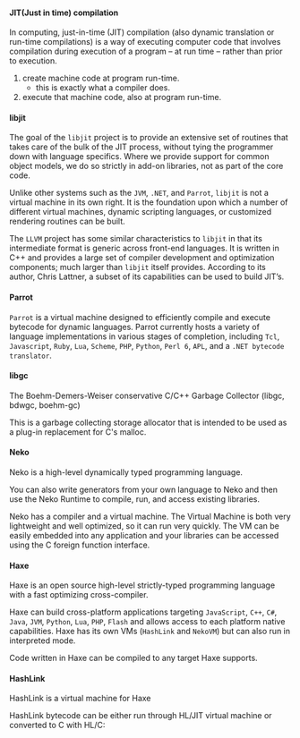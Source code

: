 #### JIT(Just in time) compilation
In computing, just-in-time (JIT) compilation (also dynamic translation or run-time compilations) is a way of executing computer code that involves compilation during execution of a program – at run time – rather than prior to execution.
1. create machine code at program run-time.
    - this is exactly what a compiler does.
2. execute that machine code, also at program run-time.

#### libjit
The goal of the `libjit` project is to provide an extensive set of routines that takes care of the bulk of the JIT process, without tying the programmer down with language specifics. Where we provide support for common object models, we do so strictly in add-on libraries, not as part of the core code.

Unlike other systems such as the `JVM`, `.NET`, and `Parrot`, `libjit` is not a virtual machine in its own right. It is the foundation upon which a number of different virtual machines, dynamic scripting languages, or customized rendering routines can be built.

The `LLVM` project has some similar characteristics to `libjit` in that its intermediate format is generic across front-end languages. It is written in C++ and provides a large set of compiler development and optimization components; much larger than `libjit` itself provides. According to its author, Chris Lattner, a subset of its capabilities can be used to build JIT’s.

#### Parrot
`Parrot` is a virtual machine designed to efficiently compile and execute bytecode for dynamic languages. Parrot currently hosts a variety of language implementations in various stages of completion, including `Tcl`, `Javascript`, `Ruby`, `Lua`, `Scheme`, `PHP`, `Python`, `Perl 6`, `APL`, and a `.NET bytecode translator`.

#### libgc
The Boehm-Demers-Weiser conservative C/C++ Garbage Collector (libgc, bdwgc, boehm-gc)

This is a garbage collecting storage allocator that is intended to be used as a plug-in replacement for C's malloc.

#### Neko
Neko is a high-level dynamically typed programming language.

You can also write generators from your own language to Neko and then use the Neko Runtime to compile, run, and access existing libraries.

Neko has a compiler and a virtual machine. The Virtual Machine is both very lightweight and well optimized, so it can run very quickly. The VM can be easily embedded into any application and your libraries can be accessed using the C foreign function interface.

#### Haxe
Haxe is an open source high-level strictly-typed programming language with a fast optimizing cross-compiler.

Haxe can build cross-platform applications targeting `JavaScript`, `C++`, `C#`, `Java`, `JVM`, `Python`, `Lua`, `PHP`, `Flash` and allows access to each platform native capabilities. Haxe has its own VMs (`HashLink` and `NekoVM`) but can also run in interpreted mode.

Code written in Haxe can be compiled to any target Haxe supports.

#### HashLink
HashLink is a virtual machine for Haxe

HashLink bytecode can be either run through HL/JIT virtual machine or converted to C with HL/C:

